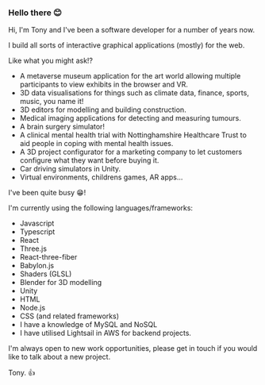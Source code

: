 ### Hello there 😊

Hi, I'm Tony and I've been a software developer for a number of years now.

I build all sorts of interactive graphical applications (mostly) for the web.

Like what you might ask!?

- A metaverse museum application for the art world allowing multiple participants to view exhibits in the browser and VR.
- 3D data visualisations for things such as climate data, finance, sports, music, you name it!
- 3D editors for modelling and building construction.
- Medical imaging applications for detecting and measuring tumours.
- A brain surgery simulator!
- A clinical mental health trial with Nottinghamshire Healthcare Trust to aid people in coping with mental health issues.
- A 3D project configurator for a marketing company to let customers configure what they want before buying it.
- Car driving simulators in Unity.
- Virtual environments, childrens games, AR apps...

I've been quite busy 😁!

I'm currently using the following languages/frameworks:

- Javascript
- Typescript
- React
- Three.js
- React-three-fiber
- Babylon.js
- Shaders (GLSL)
- Blender for 3D modelling
- Unity
- HTML
- Node.js
- CSS (and related frameworks)
- I have a knowledge of MySQL and NoSQL
- I have utilised Lightsail in AWS for backend projects.

I'm always open to new work opportunities, please get in touch if you would like to talk about a new project.

Tony. 👍
